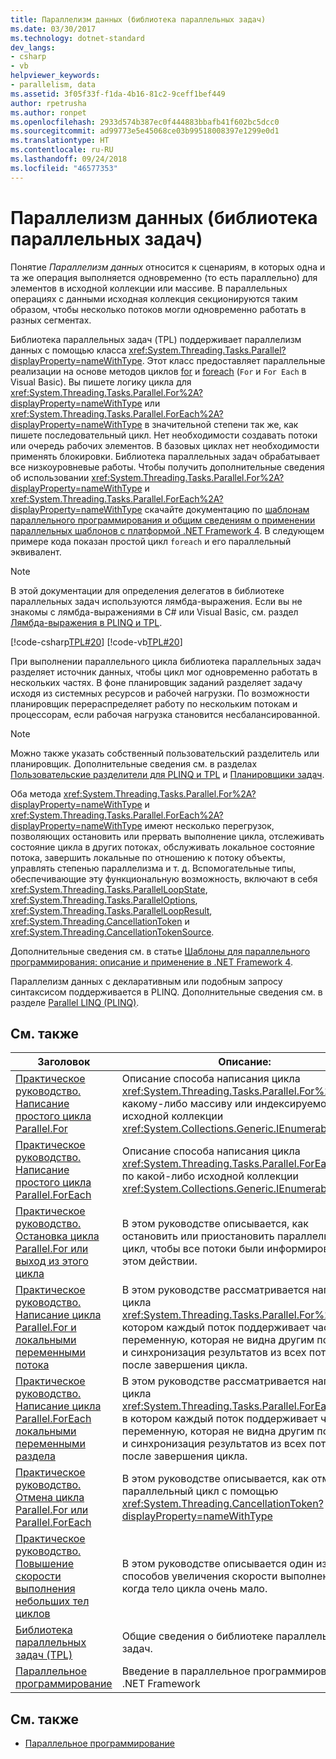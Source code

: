 ```yaml
---
title: Параллелизм данных (библиотека параллельных задач)
ms.date: 03/30/2017
ms.technology: dotnet-standard
dev_langs:
- csharp
- vb
helpviewer_keywords:
- parallelism, data
ms.assetid: 3f05f33f-f1da-4b16-81c2-9ceff1bef449
author: rpetrusha
ms.author: ronpet
ms.openlocfilehash: 2933d574b387ec0f444883bbafb41f602bc5dcc0
ms.sourcegitcommit: ad99773e5e45068ce03b99518008397e1299e0d1
ms.translationtype: HT
ms.contentlocale: ru-RU
ms.lasthandoff: 09/24/2018
ms.locfileid: "46577353"
---
```

# <a name="data-parallelism-task-parallel-library"></a>Параллелизм данных (библиотека параллельных задач)
Понятие *Параллелизм данных* относится к сценариям, в которых одна и та же операция выполняется одновременно (то есть параллельно) для элементов в исходной коллекции или массиве. В параллельных операциях с данными исходная коллекция секционируются таким образом, чтобы несколько потоков могли одновременно работать в разных сегментах.  
  
 Библиотека параллельных задач (TPL) поддерживает параллелизм данных с помощью класса <xref:System.Threading.Tasks.Parallel?displayProperty=nameWithType>. Этот класс предоставляет параллельные реализации на основе методов циклов [for](~/docs/csharp/language-reference/keywords/for.md) и [foreach](~/docs/csharp/language-reference/keywords/foreach-in.md) (`For` и `For Each` в Visual Basic). Вы пишете логику цикла для <xref:System.Threading.Tasks.Parallel.For%2A?displayProperty=nameWithType> или <xref:System.Threading.Tasks.Parallel.ForEach%2A?displayProperty=nameWithType> в значительной степени так же, как пишете последовательный цикл. Нет необходимости создавать потоки или очередь рабочих элементов. В базовых циклах нет необходимости применять блокировки. Библиотека параллельных задач обрабатывает все низкоуровневые работы. Чтобы получить дополнительные сведения об использовании <xref:System.Threading.Tasks.Parallel.For%2A?displayProperty=nameWithType> и <xref:System.Threading.Tasks.Parallel.ForEach%2A?displayProperty=nameWithType> скачайте документацию по [шаблонам параллельного программирования и общим сведениям о применении параллельных шаблонов с платформой .NET Framework 4](https://www.microsoft.com/download/details.aspx?id=19222). В следующем примере кода показан простой цикл `foreach` и его параллельный эквивалент.  
  
> [!NOTE]
>  В этой документации для определения делегатов в библиотеке параллельных задач используются лямбда-выражения. Если вы не знакомы с лямбда-выражениями в C# или Visual Basic, см. раздел [Лямбда-выражения в PLINQ и TPL](../../../docs/standard/parallel-programming/lambda-expressions-in-plinq-and-tpl.md).  
  
 [!code-csharp[TPL#20](../../../samples/snippets/csharp/VS_Snippets_Misc/tpl/cs/tpl.cs#20)]
 [!code-vb[TPL#20](../../../samples/snippets/visualbasic/VS_Snippets_Misc/tpl/vb/tpl_vb.vb#20)]  
  
 При выполнении параллельного цикла библиотека параллельных задач разделяет источник данных, чтобы цикл мог одновременно работать в нескольких частях. В фоне планировщик заданий разделяет задачу исходя из системных ресурсов и рабочей нагрузки. По возможности планировщик перераспределяет работу по нескольким потокам и процессорам, если рабочая нагрузка становится несбалансированной.  
  
> [!NOTE]
>  Можно также указать собственный пользовательский разделитель или планировщик. Дополнительные сведения см. в разделах [Пользовательские разделители для PLINQ и TPL](../../../docs/standard/parallel-programming/custom-partitioners-for-plinq-and-tpl.md) и [Планировщики задач](https://msdn.microsoft.com/library/638f8ea5-21db-47a2-a934-86e1e961bf65).  
  
 Оба метода <xref:System.Threading.Tasks.Parallel.For%2A?displayProperty=nameWithType> и <xref:System.Threading.Tasks.Parallel.ForEach%2A?displayProperty=nameWithType> имеют несколько перегрузок, позволяющих остановить или прервать выполнение цикла, отслеживать состояние цикла в других потоках, обслуживать локальное состояние потока, завершить локальные по отношению к потоку объекты, управлять степенью параллелизма и т. д. Вспомогательные типы, обеспечивающие эту функциональную возможность, включают в себя <xref:System.Threading.Tasks.ParallelLoopState>, <xref:System.Threading.Tasks.ParallelOptions>, <xref:System.Threading.Tasks.ParallelLoopResult>, <xref:System.Threading.CancellationToken> и <xref:System.Threading.CancellationTokenSource>.  
  
 Дополнительные сведения см. в статье [Шаблоны для параллельного программирования: описание и применение в .NET Framework 4](https://www.microsoft.com/download/details.aspx?id=19222).  
  
 Параллелизм данных с декларативным или подобным запросу синтаксисом поддерживается в PLINQ. Дополнительные сведения см. в разделе [Parallel LINQ (PLINQ)](../../../docs/standard/parallel-programming/parallel-linq-plinq.md).  
  
## <a name="related-topics"></a>См. также  
  
|Заголовок|Описание:|  
|-----------|-----------------|  
|[Практическое руководство. Написание простого цикла Parallel.For](../../../docs/standard/parallel-programming/how-to-write-a-simple-parallel-for-loop.md)|Описание способа написания цикла <xref:System.Threading.Tasks.Parallel.For%2A> по какому-либо массиву или индексируемой исходной коллекции <xref:System.Collections.Generic.IEnumerable%601>.|  
|[Практическое руководство. Написание простого цикла Parallel.ForEach](../../../docs/standard/parallel-programming/how-to-write-a-simple-parallel-foreach-loop.md)|Описание способа написания цикла <xref:System.Threading.Tasks.Parallel.ForEach%2A> по какой-либо исходной коллекции <xref:System.Collections.Generic.IEnumerable%601>.|  
|[Практическое руководство. Остановка цикла Parallel.For или выход из этого цикла](https://msdn.microsoft.com/library/de52e4f1-9346-4ad5-b582-1a4d54dc7f7e)|В этом руководстве описывается, как остановить или приостановить параллельный цикл, чтобы все потоки были информированы об этом действии.|  
|[Практическое руководство. Написание цикла Parallel.For и локальными переменными потока](../../../docs/standard/parallel-programming/how-to-write-a-parallel-for-loop-with-thread-local-variables.md)|В этом руководстве рассматривается написание цикла <xref:System.Threading.Tasks.Parallel.For%2A>, в котором каждый поток поддерживает частную переменную, которая не видна другим потокам, и синхронизация результатов из всех потоков после завершения цикла.|  
|[Практическое руководство. Написание цикла Parallel.ForEach локальными переменными раздела](../../../docs/standard/parallel-programming/how-to-write-a-parallel-foreach-loop-with-partition-local-variables.md)|В этом руководстве рассматривается написание цикла <xref:System.Threading.Tasks.Parallel.ForEach%2A>, в котором каждый поток поддерживает частную переменную, которая не видна другим потокам, и синхронизация результатов из всех потоков после завершения цикла.|  
|[Практическое руководство. Отмена цикла Parallel.For или Parallel.ForEach](../../../docs/standard/parallel-programming/how-to-cancel-a-parallel-for-or-foreach-loop.md)|В этом руководстве описывается, как отменить параллельный цикл с помощью <xref:System.Threading.CancellationToken?displayProperty=nameWithType>|  
|[Практическое руководство. Повышение скорости выполнения небольших тел циклов](../../../docs/standard/parallel-programming/how-to-speed-up-small-loop-bodies.md)|В этом руководстве описывается один из способов увеличения скорости выполнения, когда тело цикла очень мало.|  
|[Библиотека параллельных задач (TPL)](../../../docs/standard/parallel-programming/task-parallel-library-tpl.md)|Общие сведения о библиотеке параллельных задач.|  
|[Параллельное программирование](../../../docs/standard/parallel-programming/index.md)|Введение в параллельное программирование в .NET Framework|  
  
## <a name="see-also"></a>См. также

- [Параллельное программирование](../../../docs/standard/parallel-programming/index.md)
